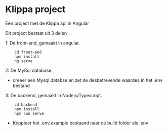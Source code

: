 # Klippa project

Een project met de Klippa api in Angular

Dit project bestaat uit 3 delen

1: De front-end, gemaakt in angular.
```
    cd front-end
    npm install
    ng serve
```
2: De MySql database.

- creeer een Mysql databse en zet de desbetrevende waardes in
  het .env bestand

3: De backend, gemaakt in Nodejs/Typescript.
```
    cd backend
    npm install
    npm run serve
```
- Koppieer het .env.example bestaand naar de build folder als .env
